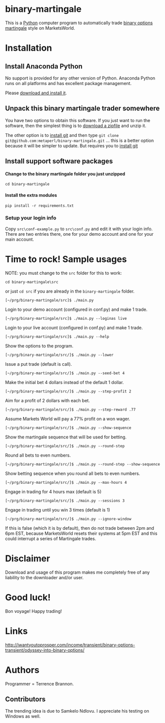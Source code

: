 binary-martingale
=================

This is a [Python](http://www.python.org) computer program to automatically trade [binary options](http://en.wikipedia.org/wiki/Binary_option) [martingale](http://en.wikipedia.org/wiki/Martingale_(betting_system)) style on MarketsWorld.

# Installation



## Install Anaconda Python

No support is provided for any other version of Python. Anaconda
Python runs on all platforms and has excellent package management.

Please
[download and install it](https://store.continuum.io/cshop/anaconda/).

## Unpack this binary martingale trader somewhere

You have two options to obtain this software. If you just want to run
the software, then the simplest thing is to [download a
zipfile](https://github.com/metaperl/binary-martingale/archive/master.zip)
and unzip it.

The other option is to [install git](http://git-scm.com/downloads) and
then type `git clone git@github.com:metaperl/binary-martingale.git`
... this is a better option because it will be simpler to update. But
requires you to [install git](http://git-scm.com/downloads)

## Install support software packages

#### Change to the binary martingale folder you just unzipped

    cd binary-martingale

#### Install the extra modules

    pip install -r requirements.txt

### Setup your login info

Copy `src\conf-example.py` to `src\conf.py` and edit it with your
login info. There are two entries there, one for your demo account and
one for your main account.

# Time to rock! Sample usages

NOTE: you must change to the `src` folder for this to work:

    cd binary-martingale\src

or just `cd src` if you are already in the `binary-martingale` folder.

    [~/prg/binary-martingale/src]$ ./main.py

Login to your demo account (configured in conf.py) and make 1 trade.

    [~/prg/binary-martingale/src]$ ./main.py --loginas live

Login to your live account (configured in conf.py) and make 1 trade.

    [~/prg/binary-martingale/src]$ ./main.py --help

Show the options to the program.

    [~/prg/binary-martingale/src/]$ ./main.py --lower

Issue a put trade (default is call).

    [~/prg/binary-martingale/src/]$ ./main.py --seed-bet 4

Make the initial bet 4 dollars instead of the default 1 dollar.

    [~/prg/binary-martingale/src/]$ ./main.py --step-profit 2

Aim for a profit of 2 dollars with each bet.

    [~/prg/binary-martingale/src/]$ ./main.py --step-reward .77

Assume Markets World will pay a 77% profit on a won wager.

    [~/prg/binary-martingale/src/]$ ./main.py --show-sequence

Show the martingale sequence that will be used for betting.

    [~/prg/binary-martingale/src/]$ ./main.py --round-step

Round all bets to even numbers.

    [~/prg/binary-martingale/src/]$ ./main.py --round-step --show-sequence

Show betting sequence when you round all bets to even numbers.

    [~/prg/binary-martingale/src/]$ ./main.py --max-hours 4

Engage in trading for 4 hours max (default is 5)

    [~/prg/binary-martingale/src/]$ ./main.py --sessions 3

Engage in trading until you win 3 times (default is 1)

    [~/prg/binary-martingale/src/]$ ./main.py --ignore-window

If this is false (which it is by default), then do not trade between
2pm and 6pm EST, because MarketsWorld resets their systems at 5pm EST
and this could interrupt a series of Martingale trades.

# Disclaimer

Download and usage of this program makes me completely free of any liability to the downloader and/or user.

# Good luck!

Bon voyage! Happy trading!

# Links

http://iwantyoutoprosper.com/income/transient/binary-options-transient/odyssey-into-binary-options/

# Authors

Programmer = Terrence Brannon.

## Contributors

The trending idea is due to Samkelo Ndlovu. I appreciate his testing on
Windows as well.
